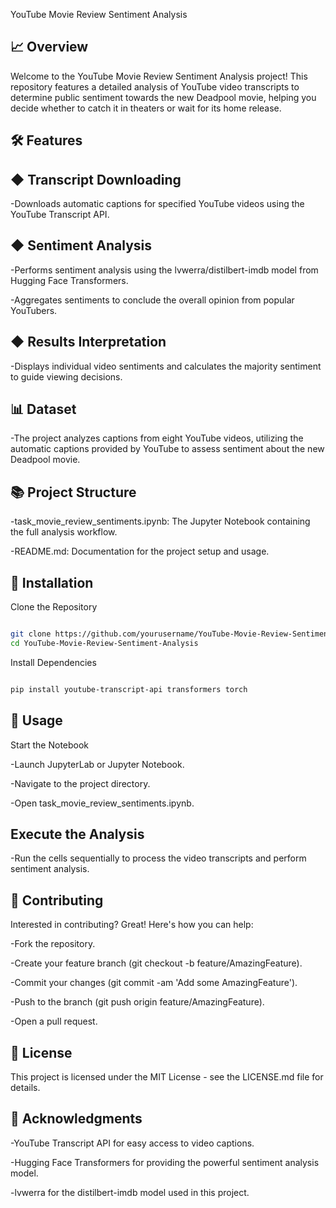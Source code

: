 YouTube Movie Review Sentiment Analysis
## 📈 Overview
Welcome to the YouTube Movie Review Sentiment Analysis project! This repository features a detailed analysis of YouTube video transcripts to determine public sentiment towards the new Deadpool movie, helping you decide whether to catch it in theaters or wait for its home release.

## 🛠️ Features
## ◆ Transcript Downloading
-Downloads automatic captions for specified YouTube videos using the YouTube Transcript API.

## ◆ Sentiment Analysis
-Performs sentiment analysis using the lvwerra/distilbert-imdb model from Hugging Face Transformers.

-Aggregates sentiments to conclude the overall opinion from popular YouTubers.

## ◆ Results Interpretation
-Displays individual video sentiments and calculates the majority sentiment to guide viewing decisions.

## 📊 Dataset
-The project analyzes captions from eight YouTube videos, utilizing the automatic captions provided by YouTube to assess sentiment about the new Deadpool movie.

## 📚 Project Structure
-task_movie_review_sentiments.ipynb: The Jupyter Notebook containing the full analysis workflow.

-README.md: Documentation for the project setup and usage.

## 💾 Installation
Clone the Repository
```bash

git clone https://github.com/yourusername/YouTube-Movie-Review-Sentiment-Analysis.git
cd YouTube-Movie-Review-Sentiment-Analysis
```
Install Dependencies
```bash

pip install youtube-transcript-api transformers torch
```
## 🚀 Usage
Start the Notebook

-Launch JupyterLab or Jupyter Notebook.

-Navigate to the project directory.

-Open task_movie_review_sentiments.ipynb.

##  Execute the Analysis
-Run the cells sequentially to process the video transcripts and perform sentiment analysis.

## 🌟 Contributing
Interested in contributing? Great! Here's how you can help:

-Fork the repository.

-Create your feature branch (git checkout -b feature/AmazingFeature).

-Commit your changes (git commit -am 'Add some AmazingFeature').

-Push to the branch (git push origin feature/AmazingFeature).

-Open a pull request.

## 📜 License
This project is licensed under the MIT License - see the LICENSE.md file for details.

## 🙌 Acknowledgments
-YouTube Transcript API for easy access to video captions.

-Hugging Face Transformers for providing the powerful sentiment analysis model.

-lvwerra for the distilbert-imdb model used in this project.
